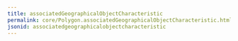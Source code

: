 ```yaml
---
title: associatedGeographicalObjectCharacteristic
permalink: core/Polygon.associatedGeographicalObjectCharacteristic.html
jsonid: associatedgeographicalobjectcharacteristic
---
```

